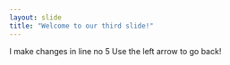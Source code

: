 ```yaml
---
layout: slide
title: "Welcome to our third slide!"
---
```

I make changes in line no 5
Use the left arrow to go back!
